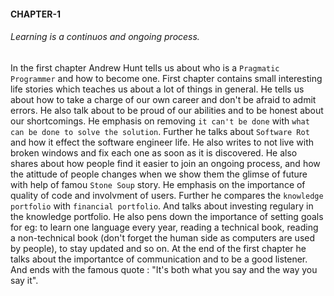 
#### CHAPTER-1
###### Learning is a continuos and ongoing process. 
In the first chapter Andrew Hunt tells us about who is a `Pragmatic Programmer` and how to become one. First chapter contains small interesting life stories which teaches us about a lot of things in general. He tells us about how to take a charge of our own career and don't be afraid to admit errors. He also talk about to be proud of our abilities and to be honest about our shortcomings.  He emphasis on removing `it can't be done` with `what can be done to solve the solution`. Further he talks about `Software Rot` and how it effect the software engineer life. He also writes to not live with broken windows and fix each one as soon as it is discovered. He also shares about how people find it easier to join an ongoing process, and how the atittude of people changes when we show them the glimse of future with help of famou `Stone Soup` story. He emphasis on the importance of quality of code and involvment of users. 
Further he compares the `knowledge portfolio` with `financial portfolio`. And talks about investing regulary in the knowledge portfolio. He also pens down the importance of setting goals for eg: to learn one language every year, reading a technical book, reading a non-technical book (don't forget the human side as computers are used by people), to stay updated and so on. At the end of the first chapter he talks about the importantce of communication and to be a good listener. 
And ends with the famous quote : "It's both what you say and the way you say it". 
